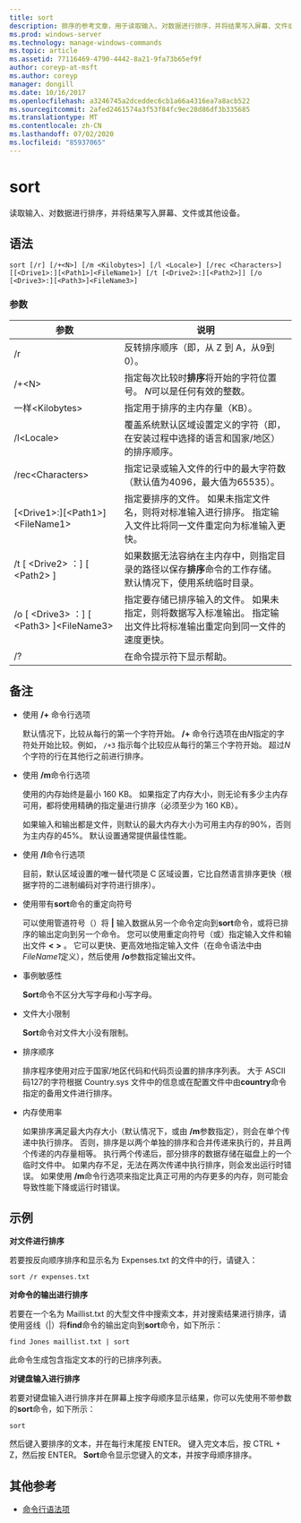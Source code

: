 ```yaml
---
title: sort
description: 排序的参考文章，用于读取输入、对数据进行排序，并将结果写入屏幕、文件或其他设备。
ms.prod: windows-server
ms.technology: manage-windows-commands
ms.topic: article
ms.assetid: 77116469-4790-4442-8a21-9fa73b65ef9f
author: coreyp-at-msft
ms.author: coreyp
manager: dongill
ms.date: 10/16/2017
ms.openlocfilehash: a3246745a2dceddec6cb1a66a4316ea7a8acb522
ms.sourcegitcommit: 2afed2461574a3f53f84fc9ec28d86df3b335685
ms.translationtype: MT
ms.contentlocale: zh-CN
ms.lasthandoff: 07/02/2020
ms.locfileid: "85937065"
---
```

# <a name="sort"></a>sort

读取输入、对数据进行排序，并将结果写入屏幕、文件或其他设备。



## <a name="syntax"></a>语法

```
sort [/r] [/+<N>] [/m <Kilobytes>] [/l <Locale>] [/rec <Characters>] [[<Drive1>:][<Path1>]<FileName1>] [/t [<Drive2>:][<Path2>]] [/o [<Drive3>:][<Path3>]<FileName3>]
```

### <a name="parameters"></a>参数

|参数|说明|
|---------|-----------|
|/r|反转排序顺序（即，从 Z 到 A，从9到0）。|
|/+\<N>|指定每次比较时**排序**将开始的字符位置号。 *N*可以是任何有效的整数。|
|一样\<Kilobytes>|指定用于排序的主内存量（KB）。|
|/l\<Locale>|覆盖系统默认区域设置定义的字符（即，在安装过程中选择的语言和国家/地区）的排序顺序。|
|/rec\<Characters>|指定记录或输入文件的行中的最大字符数（默认值为4096，最大值为65535）。|
|[\<Drive1>:][\<Path1>]\<FileName1>|指定要排序的文件。 如果未指定文件名，则将对标准输入进行排序。 指定输入文件比将同一文件重定向为标准输入更快。|
|/t [ \<Drive2> ：] [ \<Path2> ]|如果数据无法容纳在主内存中，则指定目录的路径以保存**排序**命令的工作存储。 默认情况下，使用系统临时目录。|
|/o [ \<Drive3> ：] [ \<Path3> ]\<FileName3>|指定要存储已排序输入的文件。 如果未指定，则将数据写入标准输出。 指定输出文件比将标准输出重定向到同一文件的速度更快。|
|/?|在命令提示符下显示帮助。|

## <a name="remarks"></a>备注

-   使用 **/+** 命令行选项

    默认情况下，比较从每行的第一个字符开始。 **/+** 命令行选项在由*N*指定的字符处开始比较。例如， `/+3` 指示每个比较应从每行的第三个字符开始。 超过*N*个字符的行在其他行之前进行排序。
-   使用 **/m**命令行选项

    使用的内存始终是最小 160 KB。 如果指定了内存大小，则无论有多少主内存可用，都将使用精确的指定量进行排序（必须至少为 160 KB）。

    如果输入和输出都是文件，则默认的最大内存大小为可用主内存的90%，否则为主内存的45%。 默认设置通常提供最佳性能。
-   使用 **/l**命令行选项

    目前，默认区域设置的唯一替代项是 C 区域设置，它比自然语言排序更快（根据字符的二进制编码对字符进行排序）。
-   使用带有**sort**命令的重定向符号

    可以使用管道符号（）将 **|** 输入数据从另一个命令定向到**sort**命令，或将已排序的输出定向到另一个命令。 您可以使用重定向符号（或）指定输入文件和输出文件 **<** **>** 。 它可以更快、更高效地指定输入文件（在命令语法中由*FileName1*定义），然后使用 **/o**参数指定输出文件。
-   事例敏感性

    **Sort**命令不区分大写字母和小写字母。
-   文件大小限制

    **Sort**命令对文件大小没有限制。
-   排序顺序

    排序程序使用对应于国家/地区代码和代码页设置的排序序列表。 大于 ASCII 码127的字符根据 Country.sys 文件中的信息或在配置文件中由**country**命令指定的备用文件进行排序。
-   内存使用率

    如果排序满足最大内存大小（默认情况下，或由 **/m**参数指定），则会在单个传递中执行排序。 否则，排序是以两个单独的排序和合并传递来执行的，并且两个传递的内存量相等。 执行两个传递后，部分排序的数据存储在磁盘上的一个临时文件中。 如果内存不足，无法在两次传递中执行排序，则会发出运行时错误。 如果使用 **/m**命令行选项来指定比真正可用的内存更多的内存，则可能会导致性能下降或运行时错误。

## <a name="examples"></a>示例

**对文件进行排序**

若要按反向顺序排序和显示名为 Expenses.txt 的文件中的行，请键入：

`sort /r expenses.txt`

**对命令的输出进行排序**

若要在一个名为 Maillist.txt 的大型文件中搜索文本，并对搜索结果进行排序，请使用竖线（|）将**find**命令的输出定向到**sort**命令，如下所示：

`find Jones maillist.txt | sort`

此命令生成包含指定文本的行的已排序列表。

**对键盘输入进行排序**

若要对键盘输入进行排序并在屏幕上按字母顺序显示结果，你可以先使用不带参数的**sort**命令，如下所示：

`sort`

然后键入要排序的文本，并在每行末尾按 ENTER。 键入完文本后，按 CTRL + Z，然后按 ENTER。 **Sort**命令显示您键入的文本，并按字母顺序排序。

## <a name="additional-references"></a>其他参考

- [命令行语法项](command-line-syntax-key.md)
